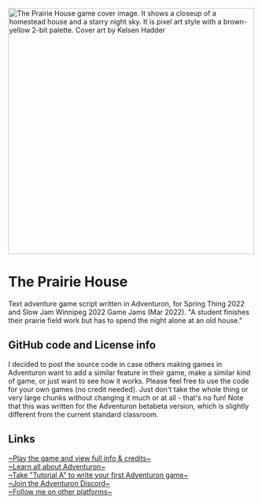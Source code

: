 
<img src="https://img.itch.zone/aW1nLzgzOTQ3OTgucG5n/315x250%23c/rqYRc%2B.png" alt="The Prairie House game cover image. It shows a closeup of a homestead house and a starry night sky. It is pixel art style with a brown-yellow 2-bit palette. Cover art by Kelsen Hadder" width="500">

# The Prairie House
Text adventure game script written in Adventuron, for Spring Thing 2022 and Slow Jam Winnipeg 2022 Game Jams (Mar 2022).
"A student finishes their prairie field work but has to spend the night alone at an old house." 

## GitHub code and License info
I decided to post the source code in case others making games in Adventuron want to add a similar feature in their game, make a similar kind of game, or just want to see how it works.
Please feel free to use the code for your own games (no credit needed). Just don't take the whole thing or very large chunks without changing it much or at all - that's no fun! Note that this was written for the Adventuron betabeta version, which is slightly different from the current standard classroom.

## Links
[\~Play the game and view full info & credits\~](https://eldritchrenaissancecake.itch.io/the-prairie-house)  
[\~Learn all about Adventuron\~](https://adventuron.io/)  
[\~Take "Tutorial A" to write your first Adventuron game\~](https://adventuron.io/documentation/tutorial-a.html)  
[\~Join the Adventuron Discord\~](https://discord.gg/QWxVmNvkC7)  
[\~Follow me on other platforms\~](https://linktr.ee/EldritchRenaissanceCake)  
